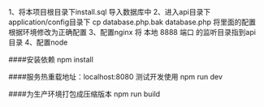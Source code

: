 
1、将本项目根目录下install.sql 导入数据库中
2、进入api目录下application/config目录下
 cp database.php.bak  database.php
 将里面的配置 根据环境修改为正确配置
3、配置nginx 
    将 本地 8888 端口 的监听目录指到api 目录
4、配置node    

####安装依赖
npm install

####服务热重载地址：localhost:8080
测试开发使用
npm run dev

####为生产环境打包成压缩版本
npm run build



